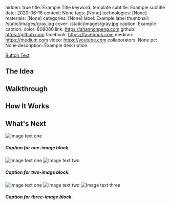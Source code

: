 hidden: true
title: Example Title
keyword: template
subtitle: Example subtitle
date: 2020-06-18
context: None
tags: [None]
technologies: [None]
materials: [None]
categories: [None]
label: Example label
thumbnail: /static/images/gray.jpg
cover: /static/images/gray.jpg
caption: Example caption.
color: 808080
link: https://shannonpeng.com
github: https://github.com
facebook: https://facebook.com
medium: https://medium.com
video: https://youtube.com
collaborators: None
pc: None
description: Example description.

<a href="/" class="button">
	Button Text <i class="fas fa-external-link-alt external-icon"></i>
</a>

## The Idea

## Walkthrough

## How It Works

## What's Next

<div class="image-set" markdown="1">

![Image text one](/static/images/gray.jpg "Image text one")

##### Caption for one-image block.

</div>

<div class="image-set image-set-two" markdown="1">

![Image text one](/static/images/gray.jpg "Image text one")
![Image text two](/static/images/gray.jpg "Image text two")

##### Caption for two-image block.

</div>

<div class="image-set image-set-three" markdown="1">

![Image text one](/static/images/gray.jpg "Image text one")
![Image text two](/static/images/gray.jpg "Image text two")
![Image text three](/static/images/gray.jpg "Image text three")

##### Caption for three-image block.

</div>